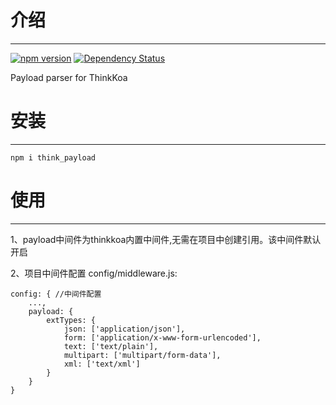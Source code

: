 # 介绍
-----

[![npm version](https://badge.fury.io/js/think_payload.svg)](https://badge.fury.io/js/think_payload)
[![Dependency Status](https://david-dm.org/richenlin/think_payload.svg)](https://david-dm.org/richenlin/think_payload)

Payload parser for ThinkKoa

# 安装
-----

```
npm i think_payload
```

# 使用
-----

1、payload中间件为thinkkoa内置中间件,无需在项目中创建引用。该中间件默认开启

2、项目中间件配置 config/middleware.js:
```
config: { //中间件配置
    ...,
    payload: {
        extTypes: {
            json: ['application/json'],
            form: ['application/x-www-form-urlencoded'],
            text: ['text/plain'],
            multipart: ['multipart/form-data'],
            xml: ['text/xml']
        }
    }
}
```